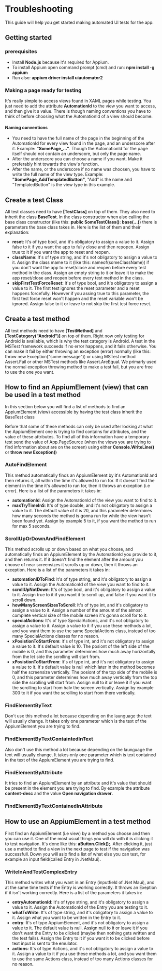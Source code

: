 # Troubleshooting
This guide will help you get started making automated UI tests for the app.
## Getting started
### prerequisites 
- Install **Node.js** because it's required for Appium.
- To install Appium open command prompt (cmd) and run: **npm install -g appium**
- Run also: **appium driver install uiautomator2**

### Making a page ready for testing
It's really simple to access views found in XAML pages while testing. You just need to add the attribute **AutomationId** to the view you want to access, and then give it a value. There is though naming conventions you have to think of before choosing what the AutomationId of a view should become.
#### Naming conventions
- You need to have the full name of the page in the beginning of the AutomationId for every view found in the page, and an underscore after it. Example: **"SomePage_..."**. Though the AutomationId for the page itself should not contain an underscore, but only the page name.
- After the underscore you can choose a name if you want. Make it preferably hint towards the view's function.
- After the name, or the underscore if no name was choosen, you have to write the full name of the view type. Example: **"SomePage_AddTemplatedButton"**, "Add" is the name and "TemplatedButton" is the view type in this example.
## Create a test Class
All test classes need to have **[TestClass]** on top of them. They also need to inherit the class **BaseTest**. In the class constructor when also calling the base class constructor (like this: **public SomeTestClass(): base(...)**) there is parameters the base class takes in. Here is the list of them and their explanation:

- **reset**: It's of type bool, and it's obligatory to assign a value to it. Assign false to it if you want the app to fully close and then repopen. Assign true to it if you want the app to reset and reopen.
- **className**: It's of type string, and it's not obligatory to assign a value to it. Assign the class mame to it (like this: nameof(someClassName)) if you don't want the app to reset/close and reopen before every test method in the class. Assign an empty string to it or leave it to make the app reset/close and reopen before every test method in the class.
- **skipFirstTestForceReset**: It's of type bool, and it's obligatory to assign a value to it. The first test ignores the reset parameter and a reset happens forcefully. However if you assing true to this parameter, the first test force reset won't happen and the reset variable won't be ignored. Assign false to it or leave to not skip the first test force reset.

## Create a test method
All test methods need to have **[TestMethod]** and **[TestCategory("Android")]** on top of them. Right now only testing for Android is available, which is why the test category is Android. A test in the MSTest framework succeeds if no error happens, and it fails otherwise. You can make it fail by either throwing an exception (error) normally (like this: throw new Exception("some message")) or using MSTest method Assert.Fail or other MSTest methods like Assert.AreEqual. We primarly used the normal exception throwing method to make a test fail, but you are free to use the one you want.

## How to find an AppiumElement (view) that can be used in a test method

In this section below you will find a list of methods to find an AppiumElement (view) accessible by having the test class inherit the BaseTest class

Before that some of these methods can only be used after looking at what the AppiumElement one is trying to find contains for attributes, and the value of these attributes. To find all of this information have a temporary test send the value of App.PageSource (when the views you are trying to find information about are on the screen) using either **Console.WriteLine()** or **throw new Exception()**

### AutoFindElement
This method automatically finds an AppiumElement by it's AutomationId and then returns it, all within the time it's allowed to run for. If it doesn't find the element in the time it's allowed to run for, then it throws an exception (i.e error). Here is a list of the parameters it takes in:
- **automationId**: Assign the AutomationId of the view you want to find to it.
- **maxTryTimeInS**: It's of type double, and it's not obligatory to assign a value to it. The default value of it is 20, and this parameter determines how many seconds the method is gonna run for while the view hasn't been found yet. Assign by example 5 to it, if you want the method to run for max 5 seconds.

### ScrollUpOrDownAndFindElement
This method scrolls up or down based on what you choose, and automatically finds an AppiumElement by the AutomationId you provide to it, and then returns it. If it doesn't find the element after the amount you choose of near screensizes it scrolls up or down, then it throws an exception. Here is a list of the parameters it takes in:

- **automationIDToFind**: It's of type string, and it's obligatory to assign a value to it. Assign the AutomationId of the view you want to find to it.
- **scrollUpNotDown**: It's of type bool, and it's obligatory to assign a value to it. Assign true to it if you want it to scroll up, and false if you want it to scroll down.
- **howManyScreenSizesToScroll**: It's of type int, and it's obligatory to assign a value to it. Assign a number of the amount of the almost complete vertical size of the mobile screen it's gonna scroll for to it.
- **specialActions**: It's of type SpecialActions, and it's not obligatory to assign a value to it. Assign a value to it if you use these methods a lot, and you want them to use the same SpecialActions class, instead of too many SpecialActions classes for no reason.
- **xPosistionToStartFrom**: It's of type int, and it's not obligatory to assign a value to it. It's default value is 10. The posiont of the left side of the mobile is 0, and this parameter determines how much away horizontally from the let side the scrolling will start from.
- **xPosistionToStartFrom**: It's of type int, and it's not obligatory to assign a value to it. It's default value is null which later in the method becomes half the screensize vertically. The posiont of the top side of the mobile is 0, and this parameter determines how much away vertically from the top side the scrolling will start from. Assign null to it or leave it if you want the scrolling to start from halv the screen vertically. Assign by example 300 to it if you want the scrolling to start from there vertically.

### FindElementByText
Don't use this method a lot because depending on the launguage the text will usually change. It takes only one parameter which is the text of the AppiumElement you are trying to find.

### FindElementByTextContaintedInText
Also don't use this method a lot because depending on the launguage the text will usually change. It takes only one parameter which is text contained in the text of the AppiumElement you are trying to find.

### FindElementByAttribute
It tries to find an AppiumElement by an attribute and it's value that should be present in the element you are trying to find. By example the attribute **content-desc** and the value **Open navigation drawer**.

### FindElementByTextContainedInAttribute

## How to use an AppiumElement in a test method
First find an AppiumElement (i.e view) by a method you choose and then you can use it. One of the most usual things you will do with it is clicking it to test navigation. It's done like this: **aButton.Click();**. After clicking it, just use a method to find a view in the next page to test if the navigation was successfull. Down you will aslo find a list of what else you can test, for example an input field(called Entry in .NetMaui).

### WriteInAndTestComplexEntry
This method writes what you want in an Entry (inputfield of .Net Maui), and at the same time tests if the Entry is working correctly. It throws an Exeption if it isn't working correctly. Here is a list of the parameters it takes in:

- **entryAutomationId**: It's of type string, and it's obligatory to assign a value to it. Assign the AutomationId of the Entry you are testing to it.
- **whatToWrite**: It's of type string, and it's obligatory to assign a value to it. Assign what you want to be written in the Entry to it.
- **entry**: It's of type AppiumElement, and it's not obligatory to assign a value to it. The default value is null. Assign null to it or leave it if you don't want the Entry to be clicked (maybe then nothing gets written and the test fails). Assign the Entry to it if you want it to be clicked before text input is sent to the emulator.
- **actions**: It's of type Actions, and it's not obligatory to assign a value to it. Assign a value to it if you use these methods a lot, and you want them to use the same Actions class, instead of too many Actions classes for no reason.







